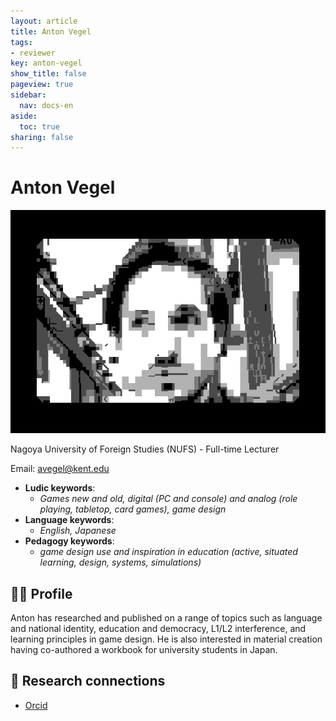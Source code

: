 ```yaml
---
layout: article
title: Anton Vegel
tags:
- reviewer
key: anton-vegel
show_title: false
pageview: true
sidebar:
  nav: docs-en
aside:
  toc: true
sharing: false
---
```


# Anton Vegel

<div class="card">
  <div class="card__image">
    <img class="image" src="/assets/images/llp-anton.png"/>
  </div>
</div>

Nagoya University of Foreign Studies (NUFS) - Full-time Lecturer

Email: [avegel@kent.edu](mailto:avegel@kent.edu)

- **Ludic keywords**: 
  - *Games new and old, digital (PC and console) and analog (role playing, tabletop, card games), game design*
- **Language keywords**: 
  - *English, Japanese*
- **Pedagogy keywords**: 
  - *game design use and inspiration in education (active, situated learning, design, systems, simulations)*
<!--more-->

## 👨‍🏫 Profile

Anton has researched and published on a range of topics such as language and national identity, education and democracy, L1/L2 interference, and learning principles in game design. He is also interested in material creation having co-authored a workbook for university students in Japan.

## 🧪 Research connections

- [Orcid](https://orcid.org/0000-0002-2633-0169)
